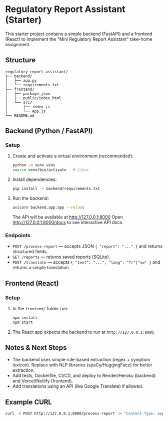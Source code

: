 # Regulatory Report Assistant (Starter)

This starter project contains a simple backend (FastAPI) and a frontend (React) to implement
the "Mini Regulatory Report Assistant" take-home assignment.

## Structure
```
regulatory-report-assistant/
├── backend/
│   ├── app.py
│   └── requirements.txt
├── frontend/
│   ├── package.json
│   ├── public/index.html
│   └── src/
│       ├── index.js
│       └── App.js
└── README.md
```

## Backend (Python / FastAPI)

### Setup
1. Create and activate a virtual environment (recommended):
   ```bash
   python -m venv venv
   source venv/bin/activate   # Linux
   ```

2. Install dependencies:
   ```bash
   pip install -r backend/requirements.txt
   ```

3. Run the backend:
   ```bash
   uvicorn backend.app:app --reload
   ```
   The API will be available at http://127.0.0.1:8000
   Open http://127.0.0.1:8000/docs to see interactive API docs.

### Endpoints
- `POST /process-report`  — accepts JSON `{ "report": "..." }` and returns structured fields.
- `GET /reports`          — returns saved reports (SQLite).
- `POST /translate`      — accepts `{ "text": "...", "lang": "fr"|"sw" }` and returns a simple translation.

## Frontend (React)

### Setup
1. In the `frontend/` folder run:
   ```bash
   npm install
   npm start
   ```
2. The React app expects the backend to run at `http://127.0.0.1:8000`.

## Notes & Next Steps
- The backend uses simple rule-based extraction (regex + symptom lexicon). Replace with NLP libraries (spaCy/HuggingFace) for better extraction.
- Add tests, Dockerfile, CI/CD, and deploy to Render/Heroku (backend) and Vercel/Netlify (frontend).
- Add translations using an API (like Google Translate) if allowed.

## Example CURL
```bash
curl -X POST http://127.0.0.1:8000/process-report -H "Content-Type: application/json" -d '{"report":"Patient experienced severe nausea and headache after taking Drug X. Patient recovered."}'
```
